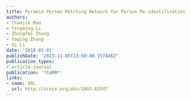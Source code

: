```yaml
---
title: Pyramid Person Matching Network for Person Re-identification
authors:
- Chaojie Mao
- Yingming Li
- Zhongfei Zhang
- Yaqing Zhang
- Xi Li
date: '2018-01-01'
publishDate: '2023-11-05T13:50:40.157846Z'
publication_types:
- article-journal
publication: '*CoRR*'
links:
- name: URL
  url: http://arxiv.org/abs/1803.02547
---
```

